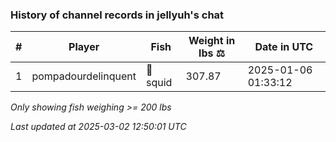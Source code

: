 ### History of channel records in jellyuh's chat
| # | Player | Fish | Weight in lbs ⚖️ | Date in UTC |
|-----|------|--------|-----------|---------|
| 1   | pompadourdelinquent | 🦑 squid | 307.87 | 2025-01-06 01:33:12 |

_Only showing fish weighing >= 200 lbs_

_Last updated at 2025-03-02 12:50:01 UTC_